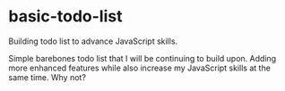 # basic-todo-list
Building todo list to advance JavaScript skills.
 
Simple barebones todo list that I will be continuing to build upon. Adding more enhanced features while also increase my JavaScript skills at the same time. Why not?
